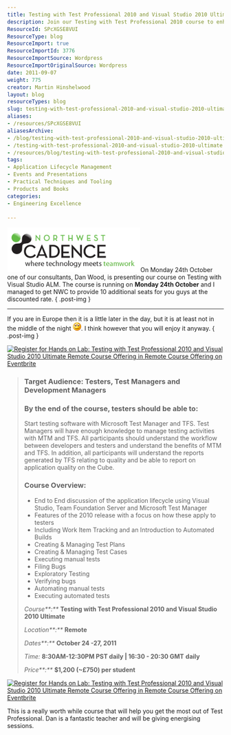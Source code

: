 ```yaml
---
title: Testing with Test Professional 2010 and Visual Studio 2010 Ultimate
description: Join our Testing with Test Professional 2010 course to enhance your skills in Visual Studio ALM. Limited seats available for this remote training!
ResourceId: SPcXGSE8VUI
ResourceType: blog
ResourceImport: true
ResourceImportId: 3776
ResourceImportSource: Wordpress
ResourceImportOriginalSource: Wordpress
date: 2011-09-07
weight: 775
creator: Martin Hinshelwood
layout: blog
resourceTypes: blog
slug: testing-with-test-professional-2010-and-visual-studio-2010-ultimate
aliases:
- /resources/SPcXGSE8VUI
aliasesArchive:
- /blog/testing-with-test-professional-2010-and-visual-studio-2010-ultimate
- /testing-with-test-professional-2010-and-visual-studio-2010-ultimate
- /resources/blog/testing-with-test-professional-2010-and-visual-studio-2010-ultimate
tags:
- Application Lifecycle Management
- Events and Presentations
- Practical Techniques and Tooling
- Products and Books
categories:
- Engineering Excellence

---
```

![NWC tagline logo_transparent](images/NWC-tagline-logo_transparent-1-1.png "NWC tagline logo_transparent")On Monday 24th October one of our consultants, Dan Wood, is presenting our course on Testing with Visual Studio ALM. The course is running on **Monday 24th October** and I managed to get NWC to provide 10 additional seats for you guys at the discounted rate.
{ .post-img }

---

If you are in Europe then it is a little later in the day, but it is at least not in the middle of the night ![Smile](images/wlEmoticon-smile-2-2.png). I think however that you will enjoy it anyway.
{ .post-img }

[![Register for Hands on Lab: 
Testing with Test Professional 2010 and Visual Studio 2010 Ultimate
Remote Course Offering in Remote Course Offering  on Eventbrite](http://www.eventbrite.com/registerbutton?eid=1210319097)](http://nwcadencetestcourse201110.eventbrite.com?ref=MrHinshBlog&discount=MrHinsh)

> ### Target Audience: Testers, Test Managers and Development Managers
>
> ### By the end of the course, testers should be able to:
>
> Start testing software with Microsoft Test Manager and TFS. Test Managers will have enough knowledge to manage testing activities with MTM and TFS. All participants should understand the workflow between developers and testers and understand the benefits of MTM and TFS. In addition, all participants will understand the reports generated by TFS relating to quality and be able to report on application quality on the Cube.
>
> ### Course Overview:
>
> - End to End discussion of the application lifecycle using Visual Studio, Team Foundation Server and Microsoft Test Manager
> - Features of the 2010 release with a focus on how these apply to testers
> - Including Work Item Tracking and an Introduction to Automated Builds
> - Creating & Managing Test Plans
> - Creating & Managing Test Cases
> - Executing manual tests
> - Filing Bugs
> - Exploratory Testing
> - Verifying bugs
> - Automating manual tests
> - Executing automated tests
>
> _Course**:**_ **Testing with Test Professional 2010 and Visual Studio 2010 Ultimate**
>
> _Location**:**_ **Remote**
>
> _Dates**:**_ **October 24 -27, 2011**
>
> _Time:_ **8:30AM-12:30PM PST daily | 16:30 - 20:30 GMT** **daily**
>
> _Price**:**_ **$1,200 (~£750) per student**

[![Register for Hands on Lab: 
Testing with Test Professional 2010 and Visual Studio 2010 Ultimate
Remote Course Offering in Remote Course Offering  on Eventbrite](http://www.eventbrite.com/registerbutton?eid=1210319097)](http://nwcadencetestcourse201110.eventbrite.com?ref=MrHinshBlog&discount=MrHinsh)

This is a really worth while course that will help you get the most out of Test Professional. Dan is a fantastic teacher and will be giving energising sessions.
